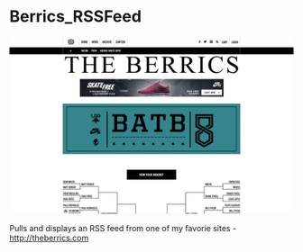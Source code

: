 # Berrics_RSSFeed
![](https://github.com/jeongl/Berrics_RSSFeed/blob/master/src/pics/berrics.png)

Pulls and displays an RSS feed from one of my favorie sites - http://theberrics.com

